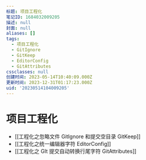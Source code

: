 ```yaml
---
标题: 项目工程化
笔记ID: 1684032009205
描述: null
封面: null
aliases: []
tags:
  - 项目工程化
  - GitIgnore
  - GitKeep
  - EditorConfig
  - GitAttributes
cssclasses: null
创建时间: 2023-05-14T10:40:09.000Z
更新时间: 2023-12-31T01:17:23.000Z
uid: '20230514104009205'
---
```


# 项目工程化

- [[工程化之忽略文件 GitIgnore 和提交空目录 GitKeep]]
- [[工程化之统一编辑器字符 EditorConfig]]
- [[工程化之 GIt 提交自动转换行尾字符 GitAttributes]]
